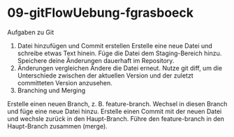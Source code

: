# 09-gitFlowUebung-fgrasboeck
Aufgaben zu Git 

1) Datei hinzufügen und Commit erstellen
  	Erstelle eine neue Datei und schreibe etwas Text hinein.
    Füge die Datei dem Staging-Bereich hinzu.
    Speichere deine Änderungen dauerhaft im Repository.
2) Änderungen vergleichen
Ändere die Datei  erneut.
Nutze git diff, um die Unterschiede zwischen der aktuellen Version und der zuletzt committeten Version anzusehen.
3) Branching und Merging

Erstelle einen neuen Branch, z. B. feature-branch.
Wechsel in diesen Branch und füge eine neue Datei hinzu.
Erstelle einen Commit mit der neuen Datei und wechsle zurück in den Haupt-Branch.
Führe den feature-branch in den Haupt-Branch zusammen (merge).
